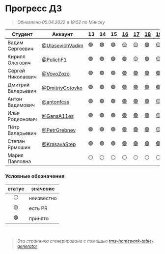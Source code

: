 # Прогресс ДЗ

> *Обновлено 05.04.2022 в 19:52 по Минску*

| Студент            | Аккаунт                                              | 13 | 14 | 15 | [16](https://github.com/vshat-tms/lesson16-homework)         | [17](https://github.com/vshat-tms/lesson17-homework)        | [18](https://github.com/vshat-tms/lesson18-homework)        | [19](https://github.com/vshat-tms/lesson19-homework)        | [20](https://github.com/vshat-tms/lesson20-homework)        | [21](https://github.com/vshat-tms/lesson21-homework) |
| ------------------ | ---------------------------------------------------- | -- | -- | -- | ------------------------------------------------------------ | ----------------------------------------------------------- | ----------------------------------------------------------- | ----------------------------------------------------------- | ----------------------------------------------------------- | ---------------------------------------------------- |
| Вадим Сергеевич    | [@UlasevichVadim](https://github.com/UlasevichVadim) | 🟢 | 🟢 | 🟢 | [🟡](https://github.com/vshat-tms/lesson16-homework/pull/10) | [🟡](https://github.com/vshat-tms/lesson17-homework/pull/1) | [🟢](https://github.com/vshat-tms/lesson18-homework/pull/1) | [🟡](https://github.com/vshat-tms/lesson19-homework/pull/2) | ⚪                                                           | ⚪                                                    |
| Кирилл Олегович    | [@PolichF1](https://github.com/PolichF1)             | 🟢 | 🟢 | 🟢 | [🟢](https://github.com/vshat-tms/lesson16-homework/pull/4)  | [🟡](https://github.com/vshat-tms/lesson17-homework/pull/4) | [🟢](https://github.com/vshat-tms/lesson18-homework/pull/4) | [🟡](https://github.com/vshat-tms/lesson19-homework/pull/5) | [🟡](https://github.com/vshat-tms/lesson20-homework/pull/4) | ⚪                                                    |
| Сергей Николаевич  | [@VovoZozo](https://github.com/VovoZozo)             | 🟢 | 🟢 | 🟢 | [🟢](https://github.com/vshat-tms/lesson16-homework/pull/2)  | [🟢](https://github.com/vshat-tms/lesson17-homework/pull/8) | [🟢](https://github.com/vshat-tms/lesson18-homework/pull/2) | [🟢](https://github.com/vshat-tms/lesson19-homework/pull/1) | [🟢](https://github.com/vshat-tms/lesson20-homework/pull/1) | ⚪                                                    |
| Дмитрий Валерьевич | [@DmitriyGotovko](https://github.com/DmitriyGotovko) | 🟢 | 🟢 | 🟢 | [🟢](https://github.com/vshat-tms/lesson16-homework/pull/8)  | [🟢](https://github.com/vshat-tms/lesson17-homework/pull/2) | [🟢](https://github.com/vshat-tms/lesson18-homework/pull/7) | [🟢](https://github.com/vshat-tms/lesson19-homework/pull/6) | [🟡](https://github.com/vshat-tms/lesson20-homework/pull/2) | ⚪                                                    |
| Антон Вадимович    | [@antonfcss](https://github.com/antonfcss)           | 🟢 | 🟢 | 🟢 | [🟢](https://github.com/vshat-tms/lesson16-homework/pull/5)  | [🟢](https://github.com/vshat-tms/lesson17-homework/pull/7) | [🟢](https://github.com/vshat-tms/lesson18-homework/pull/8) | [🟡](https://github.com/vshat-tms/lesson19-homework/pull/9) | ⚪                                                           | ⚪                                                    |
| Илья Родионович    | [@GansA11es](https://github.com/GansA11es)           | 🟢 | 🟢 | 🟢 | [🟢](https://github.com/vshat-tms/lesson16-homework/pull/7)  | [🟢](https://github.com/vshat-tms/lesson17-homework/pull/6) | [🟢](https://github.com/vshat-tms/lesson18-homework/pull/5) | [🟡](https://github.com/vshat-tms/lesson19-homework/pull/4) | [🟢](https://github.com/vshat-tms/lesson20-homework/pull/6) | ⚪                                                    |
| Пётр Валерьевич    | [@PetrGrebnev](https://github.com/PetrGrebnev)       | 🟢 | 🟢 | 🟢 | [🟢](https://github.com/vshat-tms/lesson16-homework/pull/6)  | [🟢](https://github.com/vshat-tms/lesson17-homework/pull/5) | [🟢](https://github.com/vshat-tms/lesson18-homework/pull/6) | [🟡](https://github.com/vshat-tms/lesson19-homework/pull/3) | [🟢](https://github.com/vshat-tms/lesson20-homework/pull/5) | ⚪                                                    |
| Степан Ярмошин     | [@KrasavaStep](https://github.com/KrasavaStep)       | 🟢 | 🟢 | 🟢 | [🟢](https://github.com/vshat-tms/lesson16-homework/pull/3)  | [🟢](https://github.com/vshat-tms/lesson17-homework/pull/3) | [🟢](https://github.com/vshat-tms/lesson18-homework/pull/3) | [🟢](https://github.com/vshat-tms/lesson19-homework/pull/7) | [🟢](https://github.com/vshat-tms/lesson20-homework/pull/3) | ⚪                                                    |
| Мария Павловна     |                                                      | ⚪  | ⚪  | ⚪  | ⚪                                                            | ⚪                                                           | ⚪                                                           | ⚪                                                           | ⚪                                                           | ⚪                                                    |
    
### Условные обозначения

| статус          | значение        |
| :-------------: | --------------- |
| :white_circle:  | неизвестно      |
| :yellow_circle: | есть PR         |
| :green_circle:  | принято         |

<br>

> *Эта страничка сгенерирована с помощью [tms-homework-table-generator](https://github.com/vshat-tms/tms-homework-table-generator)*

